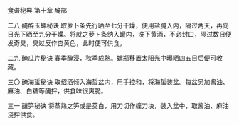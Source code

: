 食谱秘典 第十章 醃部

二八 醃醉玉螺秘诀
取萝卜条先行晒至七分干燥，便用盐腌入内，隔过两天，再向日光下晒至九分干燥。将就之萝卜条纳入罐内，洗下黄酒，不必封口，隔过数日便发奇臭，臭过反作杏黄色，此时便可供食。

二九 醃瓜片秘诀
春季醃浸，秋季成熟。螺瓶移置太阳光中曝晒四五日后便可收藏。

三〇 醃海蜇秘诀
取绍酒倾入海蜇盆内，用手控和，将海蜇装盆。每盆另加酱油、麻油、白糖等醃拌，供食味很爽脆。

三一 釀笋秘诀
将蒸熟之笋或是茭白，用刀切作缠刀块，装入盆中，取酱油、麻油浇拌供食。